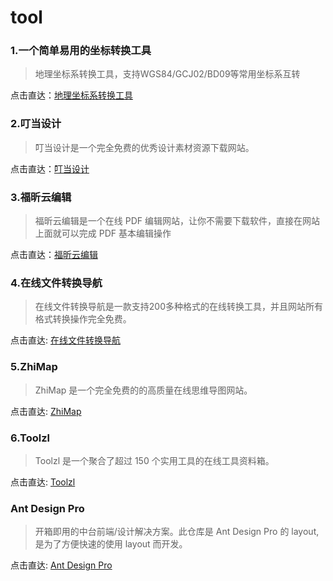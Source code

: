 ﻿# tool

### 1.一个简单易用的坐标转换工具
  > 地理坐标系转换工具，支持WGS84/GCJ02/BD09等常用坐标系互转  

  点击直达：[地理坐标系转换工具](https://github.com/hujiulong/gcoord)

### 2.叮当设计
  > 叮当设计是一个完全免费的优秀设计素材资源下载网站。

  点击直达：[叮当设计](http://www.dingdangsheji.com/)

### 3.福昕云编辑
  > 福昕云编辑是一个在线 PDF 编辑网站，让你不需要下载软件，直接在网站上面就可以完成 PDF 基本编辑操作

  点击直达：[福昕云编辑](http://edit.foxitcloud.cn/)

### 4.在线文件转换导航
  > 在线文件转换导航是一款支持200多种格式的在线转换工具，并且网站所有格式转换操作完全免费。

  点击直达: [在线文件转换导航](http://www.alltoall.net/)

### 5.ZhiMap
  > ZhiMap 是一个完全免费的的高质量在线思维导图网站。

  点击直达: [ZhiMap](https://zhimap.com/)

### 6.Toolzl
  > Toolzl 是一个聚合了超过 150 个实用工具的在线工具资料箱。

  点击直达: [Toolzl](https://zhimap.com/)
  
### Ant Design Pro
  > 开箱即用的中台前端/设计解决方案。此仓库是 Ant Design Pro 的 layout, 是为了方便快速的使用 layout 而开发。
  
  点击直达: [Ant Design Pro](https://github.com/ant-design/ant-design-pro-layout/blob/master/README.zh-CN.md)
